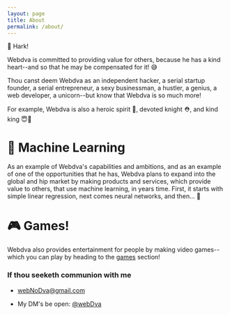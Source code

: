 ```yaml
---
layout: page
title: About
permalink: /about/
---
```


📢 Hark!

Webdva is committed to providing value for others, because he has a kind heart--and so that he may be compensated for it! 😅

Thou canst deem Webdva as an independent hacker, a serial startup founder, a serial entrepreneur, a sexy businessman, a hustler, a genius, a web developer, a unicorn--but know that Webdva is so much more!

For example, Webdva is also a heroic spirit 👻, devoted knight ⛑️, and kind king 😇👑

# 🤖 Machine Learning

As an example of Webdva's capabilities and ambitions, and as an example of one of the opportunities that he has, Webdva plans to expand into the global and hip market by making products and services, which provide value to others, that use machine learning, in years time. First, it starts with simple linear regression, next comes neural networks, and then... 🤔

# 🎮 Games!

Webdva also provides entertainment for people by making video games--which you can play by heading to the [games](/games/) section!

### If thou seeketh communion with me

 * [webNoDva@gmail.com](mailto:webNoDva@gmail.com)

 * My DM's be open: [@webDva](https://twitter.com/webDva)